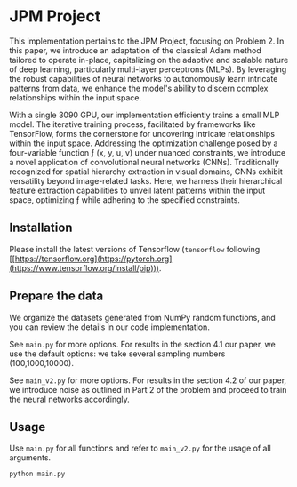 # JPM Project

This implementation pertains to the JPM Project, focusing on Problem 2. In this paper, we introduce an adaptation of the classical Adam method tailored to operate in-place, capitalizing on the adaptive and scalable nature of deep learning, particularly multi-layer perceptrons (MLPs). By leveraging the robust capabilities of neural networks to autonomously learn intricate patterns from data, we enhance the model's ability to discern complex relationships within the input space.

With a single 3090 GPU, our implementation efficiently trains a small MLP model. The iterative training process, facilitated by frameworks like TensorFlow, forms the cornerstone for uncovering intricate relationships within the input space. Addressing the optimization challenge posed by a four-variable function ƒ (x, y, u, v) under nuanced constraints, we introduce a novel application of convolutional neural networks (CNNs). Traditionally recognized for spatial hierarchy extraction in visual domains, CNNs exhibit versatility beyond image-related tasks. Here, we harness their hierarchical feature extraction capabilities to unveil latent patterns within the input space, optimizing ƒ while adhering to the specified constraints.

## Installation

Please install the latest versions of Tensorflow (`tensorflow` following [[https://tensorflow.org](https://pytorch.org](https://www.tensorflow.org/install/pip))).

## Prepare the data

We organize the datasets generated from NumPy random functions, and you can review the details in our code implementation.

See `main.py` for more options. For results in the section 4.1 our paper, we use the default options: we take several sampling numbers (100,1000,10000).

See `main_v2.py` for more options. For results in the section 4.2 of our paper, we introduce noise as outlined in Part 2 of the problem and proceed to train the neural networks accordingly.

## Usage

Use `main.py` for all functions and refer to `main_v2.py` for the usage of all arguments.
```bash
python main.py 
```
